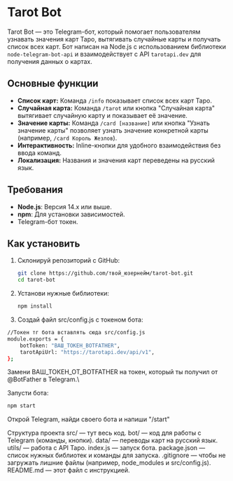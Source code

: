 # Tarot Bot

Tarot Bot — это Telegram-бот, который помогает пользователям узнавать значения карт Таро, вытягивать случайные карты и получать список всех карт. Бот написан на Node.js с использованием библиотеки `node-telegram-bot-api` и взаимодействует с API `tarotapi.dev` для получения данных о картах.

## Основные функции
- **Список карт:** Команда `/info` показывает список всех карт Таро.
- **Случайная карта:** Команда `/tarot` или кнопка "Случайная карта" вытягивает случайную карту и показывает её значение.
- **Значение карты:** Команда `/card [название]` или кнопка "Узнать значение карты" позволяет узнать значение конкретной карты (например, `/card Король Жезлов`).
- **Интерактивность:** Inline-кнопки для удобного взаимодействия без ввода команд.
- **Локализация:** Названия и значения карт переведены на русский язык.

## Требования
- **Node.js**: Версия 14.x или выше.
- **npm**: Для установки зависимостей.
- Telegram-бот токен.

## Как установить
1. Склонируй репозиторий с GitHub:
   ```bash
   git clone https://github.com/твой_юзернейм/tarot-bot.git
   cd tarot-bot
   
2. Установи нужные библиотеки:
   ```bash
   npm install

3. Создай файл src/config.js с токеном бота:
```bash
//Токен тг бота вставлять сюда src/config.js
module.exports = {
    botToken: "ВАШ_ТОКЕН_BOTFATHER",
    tarotApiUrl: "https://tarotapi.dev/api/v1",
};
```
Замени ВАШ_ТОКЕН_ОТ_BOTFATHER на токен, который ты получил от @BotFather в Telegram.\

Запусти бота:
```bash
npm start
```
Открой Telegram, найди своего бота и напиши "/start"

Структура проекта
src/ — тут весь код.
bot/ — код для работы с Telegram (команды, кнопки).
data/ — переводы карт на русский язык.
utils/ — работа с API Таро.
index.js — запуск бота.
package.json — список нужных библиотек и команды для запуска.
.gitignore — чтобы не загружать лишние файлы (например, node_modules и src/config.js).
README.md — этот файл с инструкцией.





